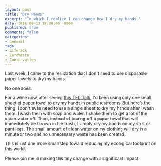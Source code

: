 ```yaml
---
layout: post
title: "Dry Hands"
excerpt: "In which I realize I can change how I dry my hands."
date: 2016-06-13 18:30:00 -0500
published: true
comments: false
categories:
- General
tags:
- Lifehack
- ZeroWaste
- Conservation
---
```


Last week, I came to the realization that I don't need to use disposable paper towels to dry my hands.

No one does.

For a while now, after seeing [this TED Talk](https://www.youtube.com/watch?v=2FMBSblpcrc), I'd been using only one small sheet of paper towel to dry my hands in public restrooms.  But here's the thing: I don't even need to use a single sheet to dry my hands after I wash them.  I wash them with soap and water.  I shake them to get a lot of the clean water off.  Then, instead of tearing off a paper towel that will immediately be thrown in the trash, I simply dry my hands on my shirt or pant legs.  The small amount of clean water on my clothing will dry in a minute or two and no unnecessary waste has been created.

This is just one more small step toward reducing my ecological footprint on this world.

Please join me in making this tiny change with a significant impact.
